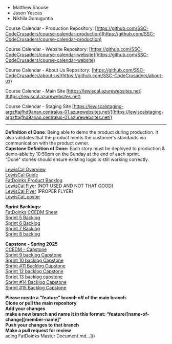 * Matthew Shouse  
* Jason Yescas  
* Nikhila Gonuguntla

Course Calendar \- Production Repository: [https://github.com/SSC-CodeCrusaders/course-calendar-production](https://github.com/SSC-CodeCrusaders/course-calendar-production)

Course Calendar \- Website Repository:  [https://github.com/SSC-CodeCrusaders/course-calendar-website](https://github.com/SSC-CodeCrusaders/course-calendar-website)

Course Calendar \- About Us Repository:  [https://github.com/SSC-CodeCrusaders/about-us](https://github.com/SSC-CodeCrusaders/about-us)

Course Calendar \- Main Site  [https://lewiscal.azurewebsites.net](https://lewiscal.azurewebsites.net)

Course Calendar \- Staging Site  [https://lewiscalstaging-argzftajfhd9anan.centralus-01.azurewebsites.net/](https://lewiscalstaging-argzftajfhd9anan.centralus-01.azurewebsites.net/)

---

**Definition of Done**: Being able to demo the product during production. It also validates that the product meets the customer's standards via communication with the product owner.  
**Capstone Definition of Done:** Each story must be deployed to production & demo-able by 10:59pm on the Sunday at the end of each sprint.  
"Done" stories should ensure existing logic is still working correctly.

[LewisCal Overview](https://docs.google.com/document/d/1NR1bwqwZYGaccGfkwJTPPS9Yr7gEuEro4vg8tgmwWq4/edit?usp=sharing)  
[LewisCal Guide](https://docs.google.com/document/d/1Bfnod8wtig07FH0BNoe64O3w2T7Eke118bIvTKwl0SA/edit?tab=t.0)  
[FatDoinks Product Backlog](https://docs.google.com/document/d/1Iaj5y_Erjdmu2gNuOiiQpGDtygFBRyMZrh-HFYZN9-Q/edit?usp=sharing)  
[LewisCal Flyer](https://docs.google.com/document/d/1mtjWxMlA68fAdnP-R0oTtqGmLa98nPD-ShmYdecQ5aw/edit?usp=sharing) (NOT USED AND NOT THAT GOOD)  
[LewisCal Flyer](https://www.canva.com/design/DAGgRjvQ3tQ/U0Nk_sG__iklqD0f3Rl2qg/edit?utm_content=DAGgRjvQ3tQ&utm_campaign=designshare&utm_medium=link2&utm_source=sharebutton) (PROPER FLYER)  
[LewisCal\_poster](https://docs.google.com/presentation/d/1yPyt8_I_lE5XsnBqv4dRZMjFftqxmKP026j5Nzv-nrw/edit?usp=sharing)  


**Sprint Backlogs:**  
[FatDoinks CCEDM Sheet](https://docs.google.com/spreadsheets/d/1u-qu6MmdiWKcpN1mbgG10cBiJKGYVagRQq1iZPnCFYA/edit?usp=sharing)  
[Sprint 5 Backlog](https://docs.google.com/document/d/1mZErI63zGffExIxG8Amy3Zz4CxpK7i-tac2Q_WzqnO4/edit?usp=sharing)  
[Sprint 6 Backlog](https://docs.google.com/document/d/1_Pep94JpTwDfMV6hObwhJklcKxcrNvATC2pfpaz8aMY/edit?usp=sharing)  
[Sprint 7 Backlog](https://docs.google.com/document/d/1Z45uc9t2BLX8-WtQRo0efpQfZXZYUt54oIkSQCm3CLM/edit?usp=sharing)  
[Sprint 8 backlog](https://docs.google.com/document/d/12xBP3ImHUCgOvDAxE1Z0W8rqfhWhFVKKB81g4n-xFdM/edit?tab=t.0)

**Capstone \- Spring 2025**  
[CCEDM - Capstone](https://docs.google.com/spreadsheets/d/1rUayJEq-zYOPuI_f3bm3PY5tPv15GEDzVZfAbTFW9TM/edit?gid=1644569226#gid=1644569226)  
[Sprint 9 backlog Capstone](https://docs.google.com/document/d/1UiLKGVScgfZTN8627BQAbeTEEPcSwfbXf-ELHQs3q9E/edit?usp=sharing)  
[Sprint 10 backlog Capstone](https://docs.google.com/document/d/16wjtlx6vlm1EMqLZbf9GiARDAZpFCoEPH3YBsmDIHBA/edit?usp=sharing)  
[Sprint \#11 Backlog Capstone](https://docs.google.com/document/d/1NtGK943u2zQWjoDqpxPKnX64GFnCmP8hlp3DUmg4-BU/edit?tab=t.0)  
[Sprint 12 backlog Capstone](https://docs.google.com/document/d/1vgeM_hLSWhrPZLpyQn3VDJjw1sduN0lzzajkp_oBHCg/edit?tab=t.0)  
[Sprint 13 backlog capstone](https://docs.google.com/document/d/1R5W5KBANiJ8ZpQoOJEcx9GSuLI1CIpUCLz04jcgSd1E/edit?usp=sharing)  
[Sprint \#14 Backlog Capstone](https://docs.google.com/document/d/16mnw1MFvRn-NwVmPeAX0Y9qm9fFRAMsfIq7mJiVZnro/edit?usp=sharing)  
[Sprint \#15 Backlog Capstone](https://docs.google.com/document/d/1Au6BILKFUjPdh4SJMXYgpuoczawp8MZ7PhYnhdbXpZ4/edit?usp=sharing)

**Please create a “feature” branch off of the main branch.**  
**Clone or pull the main repository**   
**Add your changes**   
**make a new branch and name it in this format: “feature/\[name-of-change\]\[member-name\]”**  
**Push your changes to that branch**  
**Make a pull request for review**  
ading FatDoinks Master Document.md…]()
